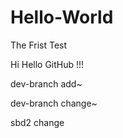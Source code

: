 # Hello-World
The Frist Test

Hi Hello GitHub !!!

dev-branch add~

dev-branch change~

sbd2 change
